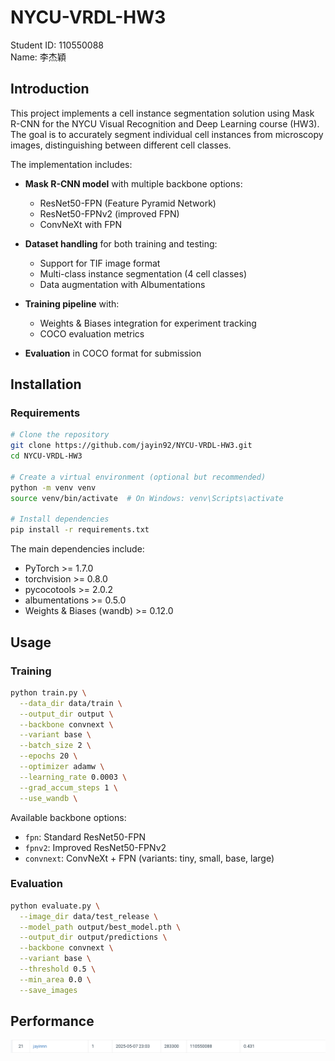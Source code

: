 # NYCU-VRDL-HW3

Student ID: 110550088  
Name: 李杰穎

## Introduction

This project implements a cell instance segmentation solution using Mask R-CNN for the NYCU Visual Recognition and Deep Learning course (HW3). The goal is to accurately segment individual cell instances from microscopy images, distinguishing between different cell classes.

The implementation includes:

- **Mask R-CNN model** with multiple backbone options:
  - ResNet50-FPN (Feature Pyramid Network)
  - ResNet50-FPNv2 (improved FPN)
  - ConvNeXt with FPN

- **Dataset handling** for both training and testing:
  - Support for TIF image format
  - Multi-class instance segmentation (4 cell classes)
  - Data augmentation with Albumentations

- **Training pipeline** with:
  - Weights & Biases integration for experiment tracking
  - COCO evaluation metrics

- **Evaluation** in COCO format for submission

## Installation

### Requirements

```bash
# Clone the repository
git clone https://github.com/jayin92/NYCU-VRDL-HW3.git
cd NYCU-VRDL-HW3

# Create a virtual environment (optional but recommended)
python -m venv venv
source venv/bin/activate  # On Windows: venv\Scripts\activate

# Install dependencies
pip install -r requirements.txt
```

The main dependencies include:
- PyTorch >= 1.7.0
- torchvision >= 0.8.0
- pycocotools >= 2.0.2
- albumentations >= 0.5.0
- Weights & Biases (wandb) >= 0.12.0

## Usage

### Training

```bash
python train.py \
  --data_dir data/train \
  --output_dir output \
  --backbone convnext \
  --variant base \
  --batch_size 2 \
  --epochs 20 \
  --optimizer adamw \
  --learning_rate 0.0003 \
  --grad_accum_steps 1 \
  --use_wandb \
```

Available backbone options:
- `fpn`: Standard ResNet50-FPN
- `fpnv2`: Improved ResNet50-FPNv2
- `convnext`: ConvNeXt + FPN (variants: tiny, small, base, large)

### Evaluation

```bash
python evaluate.py \
  --image_dir data/test_release \
  --model_path output/best_model.pth \
  --output_dir output/predictions \
  --backbone convnext \
  --variant base \
  --threshold 0.5 \
  --min_area 0.0 \
  --save_images
```

## Performance

![alt text](report/figs/screenshot001.png)
